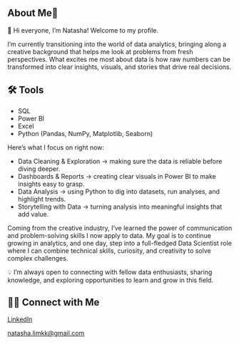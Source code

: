 ## About Me👋

👋 Hi everyone, I’m Natasha! Welcome to my profile.

I’m currently transitioning into the world of data analytics, bringing along a creative background that helps me look at problems from fresh perspectives. What excites me most about data is how raw numbers can be transformed into clear insights, visuals, and stories that drive real decisions.

## 🛠️ Tools
- SQL
- Power BI
- Excel
- Python (Pandas, NumPy, Matplotlib, Seaborn)

Here’s what I focus on right now:
- Data Cleaning & Exploration → making sure the data is reliable before diving deeper.
- Dashboards & Reports → creating clear visuals in Power BI to make insights easy to grasp.
- Data Analysis → using Python to dig into datasets, run analyses, and highlight trends.
- Storytelling with Data → turning analysis into meaningful insights that add value.

Coming from the creative industry, I’ve learned the power of communication and problem-solving skills I now apply to data. My goal is to continue growing in analytics, and one day, step into a full-fledged Data Scientist role where I can combine technical skills, curiosity, and creativity to solve complex challenges.

💡 I’m always open to connecting with fellow data enthusiasts, sharing knowledge, and exploring opportunities to learn and grow in this field.

## 👋🏻 Connect with Me
[LinkedIn](www.linkedin.com/in/natashalimkarkhee)

natasha.limkk@gmail.com
